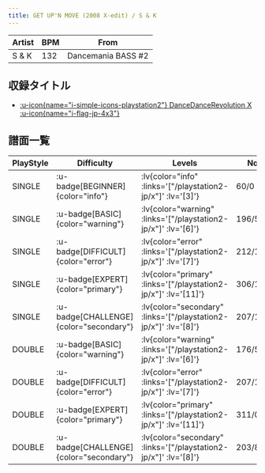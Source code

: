 ```yaml
---
title: GET UP'N MOVE (2008 X-edit) / S & K
---
```


|Artist|BPM|From|
|------|---|----|
|S & K|132|Dancemania BASS #2|

## 収録タイトル

- [ :u-icon{name="i-simple-icons-playstation2"} DanceDanceRevolution X :u-icon{name="i-flag-jp-4x3"} ](/playstation2-jp/x)

## 譜面一覧

|PlayStyle|Difficulty|Levels|Notes|Movie|
|---------|----------|------|-----|-----|
|SINGLE| :u-badge[BEGINNER]{color="info"} | :lv{color="info" :links='["/playstation2-jp/x"]' :lv='[3]'} |60/0||
|SINGLE| :u-badge[BASIC]{color="warning"} | :lv{color="warning" :links='["/playstation2-jp/x"]' :lv='[6]'} |196/5||
|SINGLE| :u-badge[DIFFICULT]{color="error"} | :lv{color="error" :links='["/playstation2-jp/x"]' :lv='[7]'} |212/11||
|SINGLE| :u-badge[EXPERT]{color="primary"} | :lv{color="primary" :links='["/playstation2-jp/x"]' :lv='[11]'} |306/15||
|SINGLE| :u-badge[CHALLENGE]{color="secondary"} | :lv{color="secondary" :links='["/playstation2-jp/x"]' :lv='[8]'} |207/10(27)||
|DOUBLE| :u-badge[BASIC]{color="warning"} | :lv{color="warning" :links='["/playstation2-jp/x"]' :lv='[6]'} |176/5||
|DOUBLE| :u-badge[DIFFICULT]{color="error"} | :lv{color="error" :links='["/playstation2-jp/x"]' :lv='[7]'} |207/11||
|DOUBLE| :u-badge[EXPERT]{color="primary"} | :lv{color="primary" :links='["/playstation2-jp/x"]' :lv='[11]'} |311/0||
|DOUBLE| :u-badge[CHALLENGE]{color="secondary"} | :lv{color="secondary" :links='["/playstation2-jp/x"]' :lv='[8]'} |203/8(26)||
